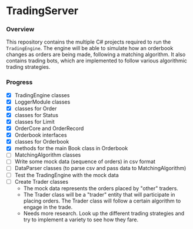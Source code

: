 # TradingServer

### <b>Overview</b>
This repository contains the multiple C# projects required to run the `TradingEngine`. The engine will be able to simulate how an orderbook changes as orders are being made, following a matching algorithm. It also contains trading bots, which are implemented to follow various algorithmic trading strategies.

### <b>Progress</b>
- [x] TradingEngine classes
- [x] LoggerModule classes
- [x] classes for Order 
- [x] classes for Status
- [x] classes for Limit
- [x] OrderCore and OrderRecord
- [x] Orderbook interfaces
- [x] classes for Orderbook
- [x] methods for the main Book class in Orderbook
- [ ] MatchingAlgorithm classes
- [ ] Write some mock data (sequence of orders) in csv format
- [ ] DataParser classes (to parse csv and pass data to MatchingAlgorithm)
- [ ] Test the TradingEngine with the mock data
- [ ] Create Trader classes
    - The mock data represents the orders placed by "other" traders.
    - The Trader class will be a "trader" entity that will participate in placing orders. The Trader class will follow a certain algorithm to engage in the trade.
    - Needs more research. Look up the different trading strategies and try to implement a variety to see how they fare.

